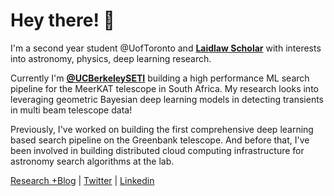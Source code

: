# Hey there! 👋

I'm a second year student @UofToronto and  **[Laidlaw Scholar](https://laidlawscholars.network/users/peter-ma)** with interests into astronomy, physics, deep learning research. 

Currently I'm **[@UCBerkeleySETI](https://github.com/UCBerkeleySETI)** building a high performance ML search pipeline for the MeerKAT telescope in South Africa. My research looks into leveraging geometric Bayesian deep learning models in detecting transients in multi beam telescope data!

Previously, I've worked on building the first comprehensive deep learning based search pipeline on the Greenbank telescope. And before that, I've been involved in building distributed cloud computing infrastructure for astronomy search algorithms at the lab. 

[Research +Blog](https://peterma.ca/) | [Twitter](https://twitter.com/peterma02) | [Linkedin](https://www.linkedin.com/in/peter-ma-37a917162/)  

